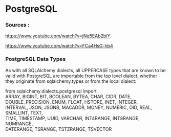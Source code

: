 # PostgreSQL

### Sources : 

https://www.youtube.com/watch?v=jNq5EAb2biY

https://www.youtube.com/watch?v=FCa4HsG-hb4


### PostgreSQL Data Types
As with all SQLAlchemy dialects, all UPPERCASE types that are known to be valid with PostgreSQL are importable from the top level dialect, whether they originate from sqlalchemy.types or from the local dialect:

from sqlalchemy.dialects.postgresql import \
    ARRAY, BIGINT, BIT, BOOLEAN, BYTEA, CHAR, CIDR, DATE, \
    DOUBLE_PRECISION, ENUM, FLOAT, HSTORE, INET, INTEGER, \
    INTERVAL, JSON, JSONB, MACADDR, MONEY, NUMERIC, OID, REAL, SMALLINT, TEXT, \
    TIME, TIMESTAMP, UUID, VARCHAR, INT4RANGE, INT8RANGE, NUMRANGE, \
    DATERANGE, TSRANGE, TSTZRANGE, TSVECTOR